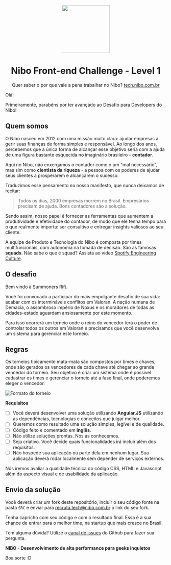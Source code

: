 <p align="center"><img src="https://www.nibo.com.br/logo-nibo.png" width="150" /></p>
<h1 align="center">Nibo Front-end Challenge - Level 1</h1>


<p align="center">Quer saber o por que vale a pena trabalhar no Nibo? <a href="https://tech.nibo.com.br">tech.nibo.com.br</a></p>

Olá!

Primeiramente, parabéns por ter avançado ao Desafio para Developers do Nibo! 

## Quem somos
O Nibo nasceu em 2012 com uma missão muito clara: ajudar empresas a gerir suas finanças de forma simples e responsável. Ao longo dos anos, percebemos que a única forma de alcançar esse objetivo seria com a ajuda de uma figura bastante esquecida no imaginário brasileiro - **contador**.

Aqui no Nibo, não enxergamos o contador como o um "mal necessário", mas sim como **cientista da riqueza** - a pessoa com os poderes de ajudar seus clientes a prosperarem e alcançarem o sucesso. 

Traduzimos esse pensamento no nosso manifesto, que nunca deixamos de recitar: 
> Todos os dias, 2000 empresas morrem no Brasil. Empresários precisam de ajuda. Bons contadores são a solução.

Sendo assim, nosso papel é fornecer as ferramentas que aumentem a produtividade e efetividade do contador, de modo que ele tenha tempo para o que realmente importa: ser consultivo e entregar insights valiosos ao seu cliente.

A equipe de Produto e Tecnologia do Nibo é composta por times multifuncionais, com autonomia na tomada de decisão. São as famosas **squads**. Não sabe o que é squad? Assista ao vídeo [Spotify Engineering Culture](https://www.youtube.com/watch?v=hQDblYvY9RY). 

O desafio
-------------------------
Bem vindo à Summoners Rift. 

Você foi convocado a participar do mais empolgante desafio de sua vida: acabar com os intermináveis conflitos em Valoran. A nação humana de Demacia, o assombroso império de Noxus e os moradores de todas as cidades-estado aguardam ansiosamente por este momento.

Para isso ocorrerá um torneio onde o reino do vencedor terá o poder de controlar todos os outros em Valoran e precisamos que você desenvolva um sistema para gerenciar este torneio.

Regras
-------------------------
Os torneios tipicamente mata-mata são compostos por times e chaves, onde são gerados os vencedores de cada chave até chegar ao grande vencedor do torneio.
Seu objetivo é criar um sistema onde é possível cadastrar os times e gerenciar o torneio até a fase final, onde poderemos eleger o vencedor.

![Formato do torneio](torneio.jpeg)

**Requisitos**
- [ ] Você deverá desenvolver uma solução utilizando **Angular.JS** utilizando as dependências, tecnologias e conceitos que julgar melhor.
- [ ] Queremos como resultado uma solução simples, legível e de qualidade. 
- [ ] Código feito e comentado em **inglês**.
- [ ] Não utilize soluções prontas. Nós as conhecemos.
- [ ] Seja criativo. Você decide quais funcionalidades irá incluir além dos requisitos.
- [ ] Não hospede sua aplicação ou parte dela em nenhum lugar. Sua aplicação deverá rodar localmente sem depender de serviços externos.

Nós iremos avaliar a qualidade técnica do código CSS, HTML e Javascript além do aspecto visual e de usabilidade da aplicação.

Envio da solução
-------------------------

Você deverá criar um fork deste repositório, incluir o seu código fonte na pasta ``SRC`` e enviar para recruta.tech@nibo.com.br o link do seu fork.

Tenha capricho com seu código e com o resultado final. Essa é a sua chance de entrar para o melhor time, na startup que mais cresce no Brasil.

Tem alguma dúvida? Utilize o [canal de issues](https://github.com/nibodev/FrontendChallenge/labels/question) do Github para fazer sua pergunta.

**NIBO - Desenvolvimento de alta performance para geeks inquietos**

Boa sorte :D
